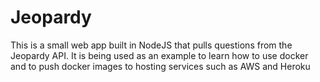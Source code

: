 # Jeopardy

This is a small web app built in NodeJS that pulls questions from the Jeopardy API. It is being used as an example to learn how to use docker and to push docker images to hosting services such as AWS and Heroku
